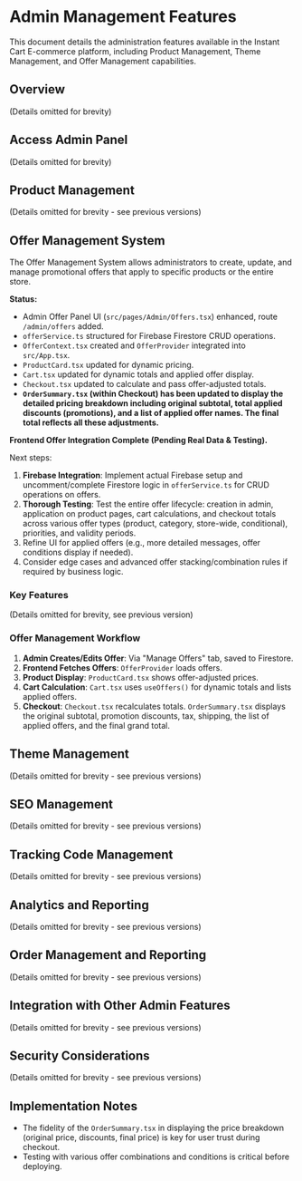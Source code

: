 # Admin Management Features

This document details the administration features available in the Instant Cart E-commerce platform, including Product Management, Theme Management, and Offer Management capabilities.

## Overview

(Details omitted for brevity)

## Access Admin Panel

(Details omitted for brevity)

## Product Management

(Details omitted for brevity - see previous versions)

## Offer Management System

The Offer Management System allows administrators to create, update, and manage promotional offers that apply to specific products or the entire store.

**Status:** 
- Admin Offer Panel UI (`src/pages/Admin/Offers.tsx`) enhanced, route `/admin/offers` added.
- `offerService.ts` structured for Firebase Firestore CRUD operations.
- `OfferContext.tsx` created and `OfferProvider` integrated into `src/App.tsx`.
- `ProductCard.tsx` updated for dynamic pricing.
- `Cart.tsx` updated for dynamic totals and applied offer display.
- `Checkout.tsx` updated to calculate and pass offer-adjusted totals.
- **`OrderSummary.tsx` (within Checkout) has been updated to display the detailed pricing breakdown including original subtotal, total applied discounts (promotions), and a list of applied offer names. The final total reflects all these adjustments.**

**Frontend Offer Integration Complete (Pending Real Data & Testing).**

Next steps: 
1.  **Firebase Integration**: Implement actual Firebase setup and uncomment/complete Firestore logic in `offerService.ts` for CRUD operations on offers.
2.  **Thorough Testing**: Test the entire offer lifecycle: creation in admin, application on product pages, cart calculations, and checkout totals across various offer types (product, category, store-wide, conditional), priorities, and validity periods.
3.  Refine UI for applied offers (e.g., more detailed messages, offer conditions display if needed).
4.  Consider edge cases and advanced offer stacking/combination rules if required by business logic.

### Key Features

(Details omitted for brevity, see previous version)

### Offer Management Workflow

1.  **Admin Creates/Edits Offer**: Via "Manage Offers" tab, saved to Firestore.
2.  **Frontend Fetches Offers**: `OfferProvider` loads offers.
3.  **Product Display**: `ProductCard.tsx` shows offer-adjusted prices.
4.  **Cart Calculation**: `Cart.tsx` uses `useOffers()` for dynamic totals and lists applied offers.
5.  **Checkout**: `Checkout.tsx` recalculates totals. `OrderSummary.tsx` displays the original subtotal, promotion discounts, tax, shipping, the list of applied offers, and the final grand total.

## Theme Management

(Details omitted for brevity - see previous versions)

## SEO Management

(Details omitted for brevity - see previous versions)

## Tracking Code Management

(Details omitted for brevity - see previous versions)

## Analytics and Reporting

(Details omitted for brevity - see previous versions)

## Order Management and Reporting

(Details omitted for brevity - see previous versions)

## Integration with Other Admin Features

(Details omitted for brevity - see previous versions)

## Security Considerations

(Details omitted for brevity - see previous versions)

## Implementation Notes

- The fidelity of the `OrderSummary.tsx` in displaying the price breakdown (original price, discounts, final price) is key for user trust during checkout.
- Testing with various offer combinations and conditions is critical before deploying.